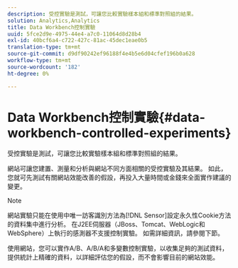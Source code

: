 ```yaml
---
description: 受控實驗是測試，可讓您比較實驗樣本組和標準對照組的結果。
solution: Analytics,Analytics
title: Data Workbench控制實驗
uuid: 5fce2d9e-4975-44e4-a7c0-11064d8d28b4
exl-id: 40bcf6a4-c722-427c-81ac-45dec1eae0b5
translation-type: tm+mt
source-git-commit: d9df90242ef96188f4e4b5e6d04cfef196b0a628
workflow-type: tm+mt
source-wordcount: '182'
ht-degree: 0%

---
```


# Data Workbench控制實驗{#data-workbench-controlled-experiments}

受控實驗是測試，可讓您比較實驗樣本組和標準對照組的結果。

網站可讓您建置、測量和分析與網站不同方面相關的受控實驗及其結果。 如此，您就可先測試有關網站效能改善的假設，再投入大量時間或金錢來全面實作建議的變更。

>[!NOTE]
>
>網站實驗只能在使用中唯一訪客識別方法為[!DNL Sensor]設定永久性Cookie方法的資料集中進行分析。 在J2EE伺服器（JBoss、Tomcat、WebLogic和WebSphere）上執行的感測器不支援控制實驗。 如需詳細資訊，請參閱下節。

使用網站，您可以實作A/B、A/B/A和多變數控制實驗，以收集足夠的測試資料，提供統計上精確的資料，以詳細評估您的假設，而不會影響目前的網站效能。
